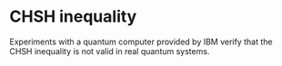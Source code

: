 CHSH inequality
====

Experiments with a quantum computer provided by IBM verify that the CHSH inequality is not valid in real quantum systems.
